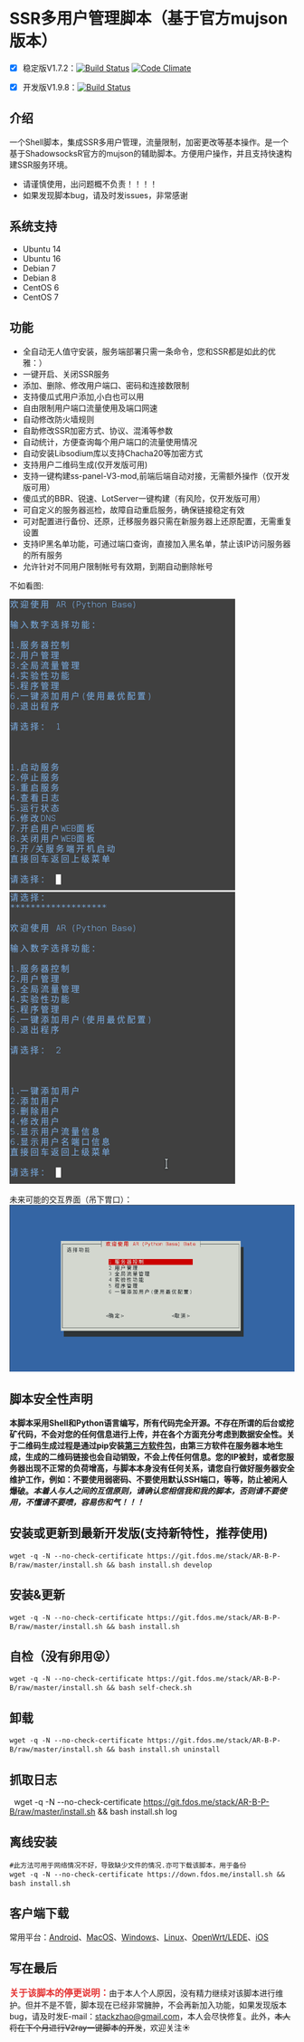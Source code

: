 # SSR多用户管理脚本（基于官方mujson版本）
- [x] 稳定版V1.7.2：[![Build Status](https://travis-ci.org/Readour/AR-B-P-B.svg?branch=master)](https://travis-ci.org/Readour/AR-B-P-B)  [![Code Climate](https://codeclimate.com/github/Readour/AR-B-P-B/badges/gpa.svg)](https://codeclimate.com/github/Readour/AR-B-P-B)

- [x] 开发版V1.9.8：[![Build Status](https://travis-ci.org/Readour/AR-B-P-B.svg?branch=develop)](https://travis-ci.org/Readour/AR-B-P-B)

## 介绍 ##

一个Shell脚本，集成SSR多用户管理，流量限制，加密更改等基本操作。是一个基于ShadowsocksR官方的mujson的辅助脚本。方便用户操作，并且支持快速构建SSR服务环境。

- 请谨慎使用，出问题概不负责！！！！
- 如果发现脚本bug，请及时发issues，非常感谢

## 系统支持 ##
* Ubuntu 14
* Ubuntu 16
* Debian 7
* Debian 8
* CentOS 6
* CentOS 7

## 功能 ##
- 全自动无人值守安装，服务端部署只需一条命令，您和SSR都是如此的优雅：）
- 一键开启、关闭SSR服务
- 添加、删除、修改用户端口、密码和连接数限制
- 支持傻瓜式用户添加,小白也可以用
- 自由限制用户端口流量使用及端口网速
- 自动修改防火墙规则
- 自助修改SSR加密方式、协议、混淆等参数
- 自动统计，方便查询每个用户端口的流量使用情况
- 自动安装Libsodium库以支持Chacha20等加密方式
- 支持用户二维码生成(仅开发版可用)
- 支持一键构建ss-panel-V3-mod,前端后端自动对接，无需额外操作（仅开发版可用）
- 傻瓜式的BBR、锐速、LotServer一键构建（有风险，仅开发版可用）
- 可自定义的服务器巡检，故障自动重启服务，确保链接稳定有效
- 可对配置进行备份、还原，迁移服务器只需在新服务器上还原配置，无需重复设置
- 支持IP黑名单功能，可通过端口查询，直接加入黑名单，禁止该IP访问服务器的所有服务
- 允许针对不同用户限制帐号有效期，到期自动删除帐号

不如看图:

![](https://github.com/zyh001/zyh001.github.com/raw/master/images/now1.png) ![](https://github.com/zyh001/zyh001.github.com/blob/master/images/now2.png)

未来可能的交互界面（吊下胃口）：
![](https://github.com/zyh001/zyh001.github.com/blob/master/images/future.png)

## 脚本安全性声明 ##
**本脚本采用Shell和Python语言编写，所有代码完全开源。不存在所谓的后台或挖矿代码，不会对您的任何信息进行上传，并在各个方面充分考虑到数据安全性。关于二维码生成过程是通过pip安装[第三方软件包](https://github.com/lincolnloop/python-qrcode)，由第三方软件在服务器本地生成，生成的二维码链接也会自动销毁，不会上传任何信息。您的IP被封，或者您服务器出现不正常的负荷增高，与脚本本身没有任何关系，请您自行做好服务器安全维护工作，例如：不要使用弱密码、不要使用默认SSH端口，等等，防止被闲人爆破。_本着人与人之间的互信原则，请确认您相信我和我的脚本，否则请不要使用，不懂请不要喷，容易伤和气！！！_**

## 安装或更新到最新开发版(支持新特性，推荐使用) ##
    wget -q -N --no-check-certificate https://git.fdos.me/stack/AR-B-P-B/raw/master/install.sh && bash install.sh develop

## 安装&更新 ##
    wget -q -N --no-check-certificate https://git.fdos.me/stack/AR-B-P-B/raw/master/install.sh && bash install.sh

## 自检（没有卵用😝） ##
    wget -q -N --no-check-certificate https://git.fdos.me/stack/AR-B-P-B/raw/master/install.sh && bash self-check.sh

## 卸载 ##
    wget -q -N --no-check-certificate https://git.fdos.me/stack/AR-B-P-B/raw/master/install.sh && bash install.sh uninstall

## 抓取日志 ##
    wget -q -N --no-check-certificate https://git.fdos.me/stack/AR-B-P-B/raw/master/install.sh && bash install.sh log


## 离线安装 ##
    #此方法可用于网络情况不好，导致缺少文件的情况.亦可下载该脚本，用于备份
    wget -q -N --no-check-certificate https://down.fdos.me/install.sh && bash install.sh
    
## 客户端下载 ##
常用平台：[Android](https://github.com/shadowsocksrr/shadowsocksr-latest-bin-backup/raw/master/Shadowsocksr-android-3.4.0.5.apk)、[MacOS](https://github.com/qinyuhang/ShadowsocksX-NG-R/releases/download/1.4.3-R8/ShadowsocksX-NG-R8.dmg)、[Windows](https://github.com/Readour/ShadowsocksR-Csharp/releases/download/4.7.0/ShadowsocksR-4.7.0-win.CONCISE.7z)、[Linux](https://github.com/shadowsocks/shadowsocks-qt5/releases/download/v2.9.0/Shadowsocks-Qt5-x86_64.AppImage)、[OpenWrt/LEDE](https://github.com/bettermanbao/openwrt-shadowsocksR-libev-full/releases)、[iOS](https://github.com/Readour/breakwa11.github.io/raw/master/download/Shadowrocket%202.1.14.ipa)

## 写在最后 ##
<span style="font-size:18px;"><span style="color:#E53333;"></span></span><span style="font-size:16px;color:#E53333;">**关于该脚本的停更说明：**</span>由于本人个人原因，没有精力继续对该脚本进行维护。但并不是不管，脚本现在已经非常臃肿，不会再新加入功能，如果发现版本bug，请及时发E-mail：<stackzhao@gmail.com>，本人会尽快修复。此外，~~本人将在下个月进行V2ray一键脚本的开发~~，欢迎关注:sunny:
